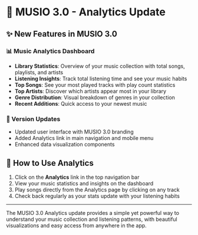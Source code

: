 # 🎵 MUSIO 3.0 - Analytics Update

## ✨ New Features in MUSIO 3.0

### 📊 Music Analytics Dashboard
- **Library Statistics**: Overview of your music collection with total songs, playlists, and artists
- **Listening Insights**: Track total listening time and see your music habits
- **Top Songs**: See your most played tracks with play count statistics
- **Top Artists**: Discover which artists appear most in your library
- **Genre Distribution**: Visual breakdown of genres in your collection
- **Recent Additions**: Quick access to your newest music

### 🔄 Version Updates
- Updated user interface with MUSIO 3.0 branding
- Added Analytics link in main navigation and mobile menu
- Enhanced data visualization components

## 📱 How to Use Analytics

1. Click on the **Analytics** link in the top navigation bar
2. View your music statistics and insights on the dashboard
3. Play songs directly from the Analytics page by clicking on any track
4. Check back regularly as your stats update with your listening habits

---

The MUSIO 3.0 Analytics update provides a simple yet powerful way to understand your music collection and listening patterns, with beautiful visualizations and easy access from anywhere in the app.
